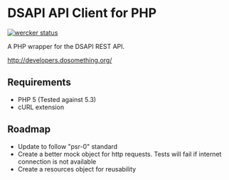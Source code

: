 
DSAPI API Client for PHP
=========

[![wercker status](https://app.wercker.com/status/8f25300da97129a60caeaa39487ad461 "wercker status")](https://app.wercker.com/project/bykey/8f25300da97129a60caeaa39487ad461)

A PHP wrapper for the DSAPI REST API.

http://developers.dosomething.org/

Requirements
-
* PHP 5 (Tested against 5.3)
* cURL extension

Roadmap
-
* Update to follow "psr-0" standard
* Create a better mock object for http requests.  Tests will fail if internet connection is not available
* Create a resources object for reusability
